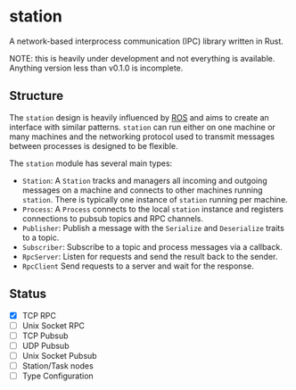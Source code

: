 # station
A network-based interprocess communication (IPC) library written in Rust.

NOTE: this is heavily under development and not everything is available.
Anything version less than v0.1.0 is incomplete.

## Structure

The `station` design is heavily influenced by [ROS](https://www.ros.org/) and
aims to create an interface with similar patterns. `station` can run either on
one machine or many machines and the networking protocol used to transmit
messages between processes is designed to be flexible.

The `station` module has several main types:
* `Station`: A `Station` tracks and managers all incoming and outgoing messages
on a machine and connects to other machines running `station`. There is
typically one instance of `station` running per machine.
* `Process`: A `Process` connects to the local `station` instance and registers
connections to pubsub topics and RPC channels.
* `Publisher`: Publish a message with the `Serialize` and `Deserialize` traits
to a topic.
* `Subscriber`: Subscribe to a topic and process messages via a callback.
* `RpcServer`: Listen for requests and send the result back to the sender.
* `RpcClient` Send requests to a server and wait for the response.

## Status

* [x] TCP RPC
* [ ] Unix Socket RPC
* [ ] TCP Pubsub
* [ ] UDP Pubsub
* [ ] Unix Socket Pubsub
* [ ] Station/Task nodes
* [ ] Type Configuration
